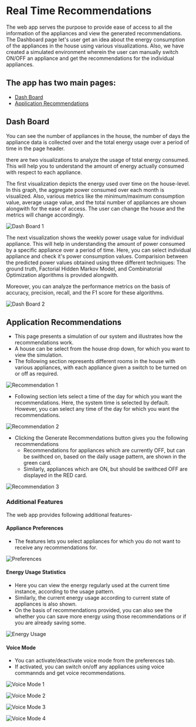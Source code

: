 # Real Time Recommendations

The web app serves the purpose to provide ease of access to all the information of the appliances and view the generated recommendations. The Dashboard page let's user get an idea about the energy consumption of the appliances in the house using various visualizations. Also, we have created a simulated environment wherein the user can manually switch ON/OFF an appliance and get the recommendations for the individual appliances.

## The app has two main pages:

- [Dash Board](#dash-board)
- [Application Recommendations](#application-recommendations)

## Dash Board

You can see the number of appliances in the house, the number of days the appliance data is collected over and the total energy usage over a period of time in the page header.

there are two visualizations to analyze the usage of total energy consumed. This will help you to understand the amount of energy actually consumed with respect to each appliance.

The first visualization depicts the energy used over time on the house-level. In this graph, the aggregate power consumed over each month is visualized. Also, various metrics like the minimum/maximum consumption value, average usage value, and the total number of appliances are shown alongwith for the ease of access.
The user can change the house and the metrics will change accordingly.

![Dash Board 1](./Documentation/screenshots/Dashboard1.png)

The next visualization shows the weekly power usage value for individual appliance. This will help in understanding the amount of power consumed by a specific appliance over a period of time. Here, you can select individual appliance and check it's power consumption values. Comparision between the predicted power values obtained using three different techniques: The ground truth, Factorial Hidden Markov Model, and Combinatorial Optimization algorithms is provided alongwith.

Moreover, you can analyze the performance metrics on the basis of accuracy, precision, recall, and the F1 score for these algorithms.

![Dash Board 2](./Documentation/screenshots/Dashboard2.png)

## Application Recommendations

- This page presents a simulation of our system and illustrates how the recommendations work.
- A house can be select from the house drop down, for which you want to view the simulation.
- The following section represents different rooms in the house with various appliances, with each appliance given a switch to be turned on or off as required.

![Recommendation 1](./Documentation/screenshots/Recommendation1.png)

- Following section lets select a time of the day for which you want the recommendations. Here, the system time is selected by default. However, you can select any time of the day for which you want the recommendations.

![Recommendation 2](./Documentation/screenshots/Recommendation2.png)

- Clicking the Generate Recommendations button gives you the following recommendations
  - Recommendations for appliances which are currently OFF, but can be swithced on, based on the daily usage pattern, are shown in the green card.
  - Similarly, appliances which are ON, but should be swithced OFF are displayed in the RED card.

![Recommendation 3](./Documentation/screenshots/Recommendation3.png)

### Additional Features

The web app provides following additional features-

#### Appliance Preferences

- The features lets you select appliances for which you do not want to receive any recommendations for.

![Preferences](./Documentation/screenshots/Preferences1.png)

#### Energy Usage Statistics

- Here you can view the energy regularly used at the current time instance, according to the usage pattern.
- Similarly, the current energy usage according to current state of appliances is also shown.
- On the basis of recommendations provided, you can also see the whether you can save more energy using those recommendations or if you are already saving some.

![Energy Usage](./Documentation/screenshots/Energy.png)

#### Voice Mode

- You can activate/deactivate voice mode from the preferences tab.
- If activated, you can switch on/off any appliances using voice commannds and get voice recommendations.

![Voice Mode 1](./Documentation/screenshots/VoiceMode1.png)

![Voice Mode 2](./Documentation/screenshots/VoiceMode2.png)

![Voice Mode 3](./Documentation/screenshots/VoiceMode3.png)

![Voice Mode 4](./Documentation/screenshots/VoiceMode4.png)
